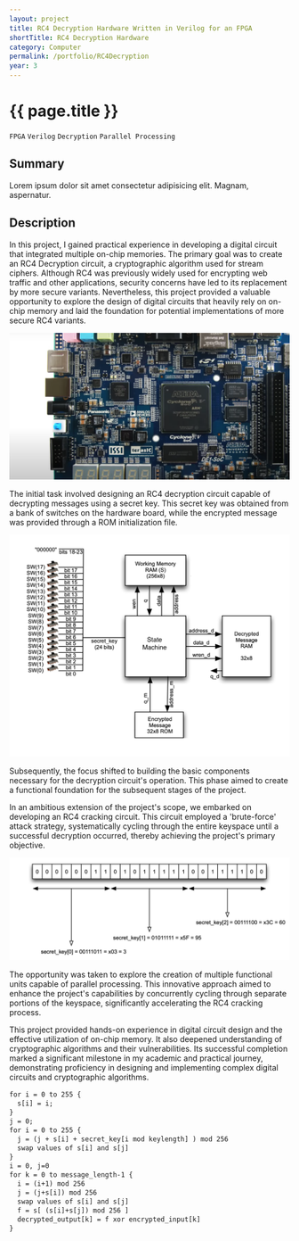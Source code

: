 ```yaml
---
layout: project
title: RC4 Decryption Hardware Written in Verilog for an FPGA
shortTitle: RC4 Decryption Hardware
category: Computer
permalink: /portfolio/RC4Decryption
year: 3
---
```



# {{ page.title }}

`FPGA` `Verilog` `Decryption` `Parallel Processing`

## Summary

Lorem ipsum dolor sit amet consectetur adipisicing elit. Magnam, aspernatur.

## Description

In this project, I gained practical experience in developing a digital circuit that integrated multiple on-chip memories. The primary goal was to create an RC4 Decryption circuit, a cryptographic algorithm used for stream ciphers. Although RC4 was previously widely used for encrypting web traffic and other applications, security concerns have led to its replacement by more secure variants. Nevertheless, this project provided a valuable opportunity to explore the design of digital circuits that heavily rely on on-chip memory and laid the foundation for potential implementations of more secure RC4 variants.

![De1-SoC](/assets/images/RC4Decryption/de1TopDown.png)

The initial task involved designing an RC4 decryption circuit capable of decrypting messages using a secret key. This secret key was obtained from a bank of switches on the hardware board, while the encrypted message was provided through a ROM initialization file.

![De1-SoC](/assets/images/RC4Decryption/topLevelBD.png)

Subsequently, the focus shifted to building the basic components necessary for the decryption circuit's operation. This phase aimed to create a functional foundation for the subsequent stages of the project.

In an ambitious extension of the project's scope, we embarked on developing an RC4 cracking circuit. This circuit employed a 'brute-force' attack strategy, systematically cycling through the entire keyspace until a successful decryption occurred, thereby achieving the project's primary objective.

![De1-SoC](/assets/images/RC4Decryption/secretKey.png)

The opportunity was taken to explore the creation of multiple functional units capable of parallel processing. This innovative approach aimed to enhance the project's capabilities by concurrently cycling through separate portions of the keyspace, significantly accelerating the RC4 cracking process.

This project provided hands-on experience in digital circuit design and the effective utilization of on-chip memory. It also deepened understanding of cryptographic algorithms and their vulnerabilities. Its successful completion marked a significant milestone in my academic and practical journey, demonstrating proficiency in designing and implementing complex digital circuits and cryptographic algorithms.

```
for i = 0 to 255 {
  s[i] = i;
}
j = 0;
for i = 0 to 255 {
  j = (j + s[i] + secret_key[i mod keylength] ) mod 256
  swap values of s[i] and s[j]
}
i = 0, j=0
for k = 0 to message_length-1 {
  i = (i+1) mod 256
  j = (j+s[i]) mod 256
  swap values of s[i] and s[j]
  f = s[ (s[i]+s[j]) mod 256 ]
  decrypted_output[k] = f xor encrypted_input[k]
}
```

<!-- ![De1-SoC](/assets/images/RC4Decryption/de1Front.png) -->